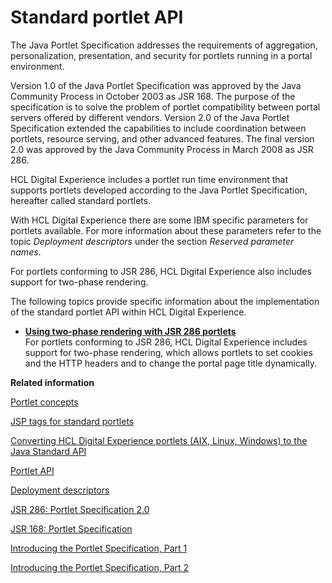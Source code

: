 # Standard portlet API

The Java Portlet Specification addresses the requirements of aggregation, personalization, presentation, and security for portlets running in a portal environment.

Version 1.0 of the Java Portlet Specification was approved by the Java Community Process in October 2003 as JSR 168. The purpose of the specification is to solve the problem of portlet compatibility between portal servers offered by different vendors. Version 2.0 of the Java Portlet Specification extended the capabilities to include coordination between portlets, resource serving, and other advanced features. The final version 2.0 was approved by the Java Community Process in March 2008 as JSR 286.

HCL Digital Experience includes a portlet run time environment that supports portlets developed according to the Java Portlet Specification, hereafter called standard portlets.

With HCL Digital Experience there are some IBM specific parameters for portlets available. For more information about these parameters refer to the topic *Deployment descriptors* under the section *Reserved parameter names*.

For portlets conforming to JSR 286, HCL Digital Experience also includes support for two-phase rendering.

The following topics provide specific information about the implementation of the standard portlet API within HCL Digital Experience.

-   **[Using two-phase rendering with JSR 286 portlets](../dev-portlet/jsr2phase_overview.md)**  
For portlets conforming to JSR 286, HCL Digital Experience includes support for two-phase rendering, which allows portlets to set cookies and the HTTP headers and to change the portal page title dynamically.


**Related information**  


[Portlet concepts](../dev-portlet/wpsbpc.md)

[JSP tags for standard portlets](../dev-portlet/jsrjsp.md)

[Converting HCL Digital Experience portlets \(AIX, Linux, Windows\) to the Java Standard API](../dev-portlet/jsrmig.md)

[Portlet API](../dev-portlet/wpspapi.md)

[Deployment descriptors](../dev-portlet/wpsptdesc.md)

[JSR 286: Portlet Specification 2.0](https://jcp.org/en/jsr/detail?id=286)

[JSR 168: Portlet Specification](https://jcp.org/en/jsr/detail?id=168)

[Introducing the Portlet Specification, Part 1](https://www.infoworld.com/article/2073645/introducing-the-portlet-specification--part-1.html)

[Introducing the Portlet Specification, Part 2](https://www.infoworld.com/article/2073698/introducing-the-portlet-specification--part-2.html)

